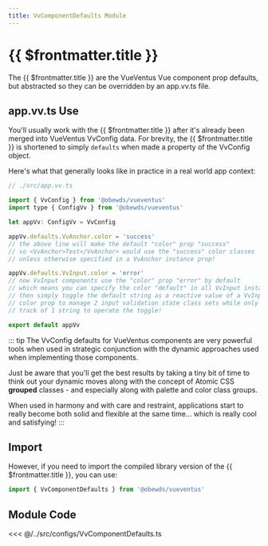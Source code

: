 ```yaml
---
title: VvComponentDefaults Module
---
```


<script setup>
    import DocsPackageVersion from '../../../src/views/compos/DocsPackageVersion.vue'
</script>







# {{ $frontmatter.title }}

The {{ $frontmatter.title }} are the VueVentus Vue component prop defaults, but abstracted so they can be overridden by an app.vv.ts file.








## app.vv.ts Use

You'll usually work with the {{ $frontmatter.title }} after it's already been merged into VueVentus VvConfig data. For brevity, the {{ $frontmatter.title }} is shortened to simply `defaults` when made a property of the VvConfig object.

Here's what that generally looks like in practice in a real world app context:

```javascript
// ./src/app.vv.ts

import { VvConfig } from '@obewds/vueventus'
import type { ConfigVv } from '@obewds/vueventus'

let appVv: ConfigVv = VvConfig

appVv.defaults.VvAnchor.color = 'success'
// the above line will make the default "color" prop "success"
// so <VvAnchor>Test</VvAnchor> would use the "success" color classes
// unless otherwise specified in a VvAnchor instance prop!

appVv.defaults.VvInput.color = 'error'
// now VvInput components use the "color" prop "error" by default
// which means you can specify the color "default" in all VvInput instances
// then simply toggle the default string as a reactive value of a VvInput instance's 
// color prop to manage 2 input validation state class sets while only keeping 
// track of 1 string to operate the toggle!

export default appVv
```

::: tip
The VvConfig defaults for VueVentus components are very powerful tools when used in strategic conjunction with the dynamic approaches used when implementing those components.

Just be aware that you'll get the best results by taking a tiny bit of time to think out your dynamic moves along with the concept of Atomic CSS **grouped** classes - and especially along with palette and color class groups. 

When used in harmony and with care and restraint, applications start to really become both solid and flexible at the same time... which is really cool and satisfying!
:::








## Import

However, if you need to import the compiled library version of the {{ $frontmatter.title }}, you can use:

```javascript
import { VvComponentDefaults } from '@obewds/vueventus'
```







## Module Code

<<< @/../src/configs/VvComponentDefaults.ts






<DocsPackageVersion/>

